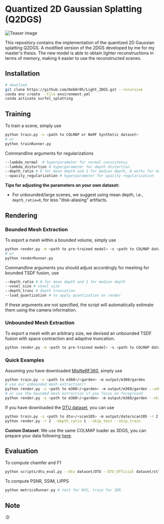 # Quantized 2D Gaussian Splatting (Q2DGS)



![Teaser image](assets/teaser.jpg)

This repository contains the implementation of the quantized 2D Gaussian splatting Q2DGS. A modified version of the 2DGS developed by me for my master's thesis. The new model is able to obtain lighter reconstructions in terms of memory, making it easier to use the reconstructed scenes.


## Installation

```bash
# download
git clone https://github.com/Deb0r0h/Light_2DGS.git --recursive
conda env create --file environment.yml
conda activate surfel_splatting
```
## Training
To train a scene, simply use
```bash
python train.py -s <path to COLMAP or NeRF Synthetic dataset>
# or
python trainRunner.py
```
Commandline arguments for regularizations
```bash
--lambda_normal  # hyperparameter for normal consistency
--lambda_distortion # hyperparameter for depth distortion
--depth_ratio # 0 for mean depth and 1 for median depth, 0 works for most cases
--opacity_regularization # hyperparameter for opacity regularization
```
**Tips for adjusting the parameters on your own dataset:**
- For unbounded/large scenes, we suggest using mean depth, i.e., ``depth_ratio=0``,  for less "disk-aliasing" artifacts.

## Rendering
### Bounded Mesh Extraction
To export a mesh within a bounded volume, simply use
```bash
python render.py -m <path to pre-trained model> -s <path to COLMAP dataset>
# or
python renderRunner.py
```
Commandline arguments you should adjust accordingly for meshing for bounded TSDF fusion, use
```bash
--depth_ratio # 0 for mean depth and 1 for median depth
--voxel_size # voxel size
--depth_trunc # depth truncation
--load_quantization # to apply quantization on render
```
If these arguments are not specified, the script will automatically estimate them using the camera information.
### Unbounded Mesh Extraction
To export a mesh with an arbitrary size, we devised an unbounded TSDF fusion with space contraction and adaptive truncation.
```bash
python render.py -m <path to pre-trained model> -s <path to COLMAP dataset> --mesh_res 1024
```

### Quick Examples
Assuming you have downloaded [MipNeRF360](https://jonbarron.info/mipnerf360/), simply use
```bash
python train.py -s <path to m360>/<garden> -m output/m360/garden
# use our unbounded mesh extraction!!
python render.py -s <path to m360>/<garden> -m output/m360/garden --unbounded --skip_test --skip_train --mesh_res 1024
# or use the bounded mesh extraction if you focus on foreground
python render.py -s <path to m360>/<garden> -m output/m360/garden --skip_test --skip_train --mesh_res 1024
```
If you have downloaded the [DTU dataset](https://drive.google.com/drive/folders/1SJFgt8qhQomHX55Q4xSvYE2C6-8tFll9), you can use
```bash
python train.py -s <path to dtu>/<scan105> -m output/date/scan105 -r 2 --depth_ratio 1
python render.py -r 2 --depth_ratio 1 --skip_test --skip_train
```
**Custom Dataset**: We use the same COLMAP loader as 3DGS, you can prepare your data following [here](https://github.com/graphdeco-inria/gaussian-splatting?tab=readme-ov-file#processing-your-own-scenes). 

## Evaluation
To compute chamfer and F1
```bash
python scripts/dtu_eval.py --dtu dataset/DTU --DTU_Official dataset/stl --skip_training --skip_rendering --output_path ./output/date
```
To compute PSNR, SSIM, LIPPS
```bash
python metricsRunner.py # test for NVS, train for 3DR
```


## Note
:D


